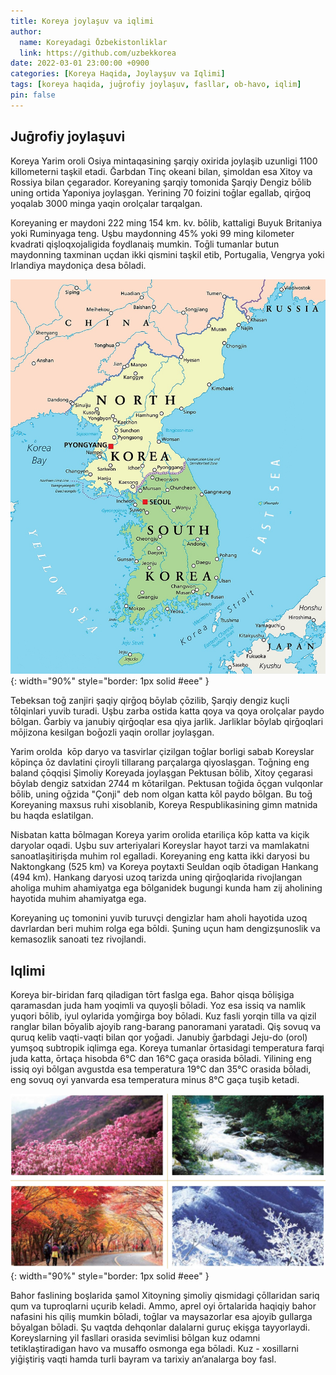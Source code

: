 ```yaml
---
title: Koreya joylaşuv va iqlimi
author:
  name: Koreyadagi Ōzbekistonliklar
  link: https://github.com/uzbekkorea
date: 2022-03-01 23:00:00 +0900
categories: [Koreya Haqida, Joylayşuv va Iqlimi]
tags: [koreya haqida, juḡrofiy joylaşuv, fasllar, ob-havo, iqlim]
pin: false
---
```


## Juḡrofiy joylaşuvi
Koreya Yarim oroli Osiya mintaqasining şarqiy oxirida joylaşib uzunligi 1100 killometerni taşkil etadi. Ḡarbdan Tinç okeani bilan, şimoldan esa Xitoy va Rossiya bilan çegarador. Koreyaning şarqiy tomonida Şarqiy Dengiz bōlib uning ortida Yaponiya joylaşgan. Yerining 70 foizini toḡlar egallab, qirḡoq yoqalab 3000 minga yaqin orolçalar tarqalgan.

Koreyaning er maydoni 222 ming 154 km. kv. bōlib, kattaligi Buyuk Britaniya yoki Ruminyaga teng. Uşbu maydonning 45% yoki 99 ming kilometer kvadrati qişloqxojaligida foydlanaiş mumkin. Toḡli tumanlar butun maydonning taxminan uçdan ikki qismini taşkil etib, Portugalia, Vengrya yoki Irlandiya maydoniça desa bōladi.

![Koreyada Haritasi](/assets/posts/img/korean-peninsula-map.jpg){: width="90%" style="border: 1px solid #eee" }

Tebeksan toḡ zanjiri şaqiy qirḡoq bōylab çōzilib, Şarqiy dengiz kuçli tōlqinlari yuvib turadi. Uşbu zarba ostida katta qoya va qoya orolçalar paydo bōlgan. Ḡarbiy va janubiy qirḡoqlar esa qiya jarlik. Jarliklar bōylab qirḡoqlari mōjizona kesilgan boḡozli yaqin orollar joylaşgan.

Yarim orolda  kōp daryo va tasvirlar çizilgan toḡlar borligi sabab Koreyslar kōpinça ōz davlatini çiroyli tillarang parçalarga qiyoslaşgan. Toḡning eng baland çōqqisi Şimoliy Koreyada joylaşgan Pektusan bōlib, Xitoy çegarasi bōylab dengiz satxidan 2744 m kōtarilgan. Pektusan toḡida ōçgan vulqonlar bōlib, uning oḡzida "Çonji" deb nom olgan katta kōl paydo bōlgan. Bu toḡ Koreyaning maxsus ruhi xisoblanib, Koreya Respublikasining gimn matnida bu haqda eslatilgan.

Nisbatan katta bōlmagan Koreya yarim orolida etariliça kōp katta va kiçik daryolar oqadi. Uşbu suv arteriyalari Koreyslar hayot tarzi va mamlakatni sanoatlaşitirişda muhim rol egalladi. Koreyaning eng katta ikki daryosi bu Naktongkang (525 km) va Koreya poytaxti Seuldan oqib ōtadigan Hankang (494 km). Hankang daryosi uzoq tarizda uning qirḡoqlarida rivojlangan aholiga muhim ahamiyatga ega bōlganidek bugungi kunda ham zij aholining hayotida muhim ahamiyatga ega.

Koreyaning uç tomonini yuvib turuvçi dengizlar ham aholi hayotida uzoq davrlardan beri muhim rolga ega bōldi. Şuning uçun ham dengizşunoslik va kemasozlik sanoati tez rivojlandi.

## Iqlimi
Koreya bir-biridan farq qiladigan tōrt faslga ega. Bahor qisqa bōlişiga qaramasdan juda ham yoqimli va quyoşli bōladi. Yoz esa issiq va namlik yuqori bōlib, iyul oylarida yomḡirga boy bōladi. Kuz fasli yorqin tilla va qizil ranglar bilan bōyalib ajoyib rang-barang panoramani yaratadi. Qiş sovuq va quruq kelib vaqti-vaqti bilan qor yoḡadi. Janubiy ḡarbdagi Jeju-do (orol) yumşoq subtropik iqlimga ega. Koreya tumanlar ōrtasidagi temperatura farqi juda katta, ōrtaça hisobda 6°C dan 16°C gaça orasida bōladi. Yilining eng issiq oyi bōlgan avgustda esa temperatura 19°C dan 35°C orasida bōladi, eng sovuq oyi yanvarda esa temperatura minus 8°C gaça tuşib ketadi.

![Koreyada Tōrt Fasl](/assets/posts/img/korea-4-seaons.jpg){: width="90%" style="border: 1px solid #eee" }

Bahor faslining boşlarida şamol Xitoyning şimoliy qismidagi çōllaridan sariq qum va tuproqlarni uçurib keladi. Ammo, aprel oyi ōrtalarida haqiqiy bahor nafasini his qiliş mumkin bōladi, toḡlar va maysazorlar esa ajoyib gullarga bōyalgan bōladi. Şu vaqtda dehqonlar dalalarni guruç ekişga tayyorlaydi.
Koreyslarning yil fasllari orasida sevimlisi bōlgan kuz odamni tetiklaştiradigan havo va musaffo osmonga ega bōladi. Kuz - xosillarni yiḡiştiriş vaqti hamda turli bayram va tarixiy anʼanalarga boy fasl.